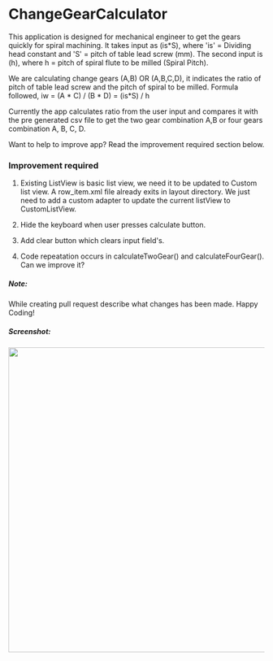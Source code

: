 # ChangeGearCalculator

This application is designed for mechanical engineer to get the gears quickly for spiral machining. 
It takes input as (is*S), where 'is' = Dividing head constant and 'S' = pitch of table lead screw (mm).
The second input is (h), where h =  pitch of spiral flute to be milled (Spiral Pitch).

We are calculating change gears (A,B) OR (A,B,C,D), it indicates the ratio of pitch of table lead screw and the pitch of spiral to be milled.
Formula followed,
iw = (A * C) / (B * D) = (is*S) / h

Currently the app calculates ratio from the user input and compares it with the pre generated csv file to get the two gear combination A,B or four gears combination A, B, C, D.


Want to help to improve app? Read the improvement required section below.

### Improvement required
1) Existing ListView is basic list view, we need it to be updated to Custom list view. A row_item.xml file already exits in layout directory. We just need to add a custom adapter to update the current listView to CustomListView.

2) Hide the keyboard when user presses calculate button.

3) Add clear button which clears input field's.

4) Code repeatation occurs in calculateTwoGear() and calculateFourGear(). Can we improve it?


##### Note:
While creating pull request describe what changes has been made. Happy Coding!

##### Screenshot:
<img src="https://user-images.githubusercontent.com/65165548/92150141-9b597100-ee3c-11ea-841a-76c32c00f6e4.png" height="600">
